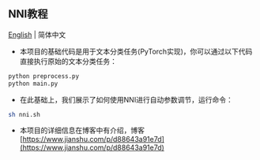 ## NNI教程

[English](./README.md) | 简体中文

+ 本项目的基础代码是用于文本分类任务(PyTorch实现)，你可以通过以下代码直接执行原始的文本分类任务：
```bash
python preprocess.py
python main.py
```

+ 在此基础上，我们展示了如何使用NNI进行自动参数调节，运行命令：
```bash
sh nni.sh
```
+ 本项目的详细信息在博客中有介绍，博客[https://www.jianshu.com/p/d88643a91e7d](https://www.jianshu.com/p/d88643a91e7d)